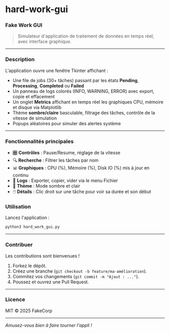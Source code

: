 # hard-work-gui

### Fake Work GUI

> Simulateur d'application de traitement de données en temps réel, avec interface graphique.

---

### Description

L'application ouvre une fenêtre Tkinter affichant :

* Une file de jobs (30+ tâches) passant par les états **Pending**, **Processing**, **Completed** ou **Failed**
* Un panneau de logs colorés (INFO, WARNING, ERROR) avec export, copie et effacement
* Un onglet **Metrics** affichant en temps réel les graphiques CPU, mémoire et disque via Matplotlib
* Thème **sombre/claire** basculable, filtrage des tâches, contrôle de la vitesse de simulation
* Popups aléatoires pour simuler des alertes système

---

### Fonctionnalités principales

* 🎛️ **Contrôles** : Pause/Resume, réglage de la vitesse
* 🔍 **Recherche** : Filtrer les tâches par nom
* 📊 **Graphiques** : CPU (%), Mémoire (%), Disk IO (%) mis à jour en continu
* 📂 **Logs** : Exporter, copier, vider via le menu Fichier
* 🎨 **Thème** : Mode sombre et clair
* 🖱️ **Détails** : Clic droit sur une tâche pour voir sa durée et son début


### Utilisation

Lancez l'application :

```bash
python3 hard_work_gui.py
```

---

### Contribuer

Les contributions sont bienvenues !

1. Forkez le dépôt.
2. Créez une branche (`git checkout -b feature/ma-amélioration`).
3. Commitez vos changements (`git commit -m "Ajout : ..."`).
4. Poussez et ouvrez une Pull Request.

---

### Licence

MIT © 2025 FakeCorp

---

*Amusez-vous bien à faire tourner l'appli !*
